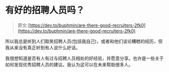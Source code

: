 # 有好的招聘人员吗？

> 原文:[https://dev.to/buphmin/are-there-good-recruiters-2fk0](https://dev.to/buphmin/are-there-good-recruiters-2fk0)

所以我总是听到人们取笑招聘人员(包括我自己)，或者和他们谈论糟糕的经历，但我从来没有真正听到有人说什么好话。

我很想知道是否有人有过与招聘人员相处的好经验，并愿意分享。也许是一些关于如何发现优秀招聘人员的建议。我认为这可以在未来帮助很多人。